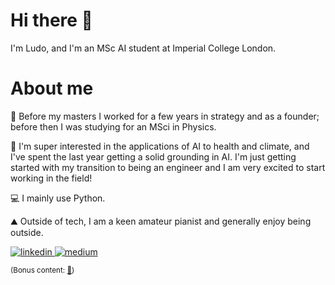 # Hi there 👋
I'm Ludo, and I'm an MSc AI student at Imperial College London. 

# About me
📖 Before my masters I worked for a few years in strategy and as a founder; before then I was studying for an MSci in Physics. 

🧠 I'm super interested in the applications of AI to health and climate, and I've spent the last year getting a solid grounding in AI. I'm just getting started with my transition to being an engineer and I am very excited to start working in the field!

💻 I mainly use Python.

⛰️ Outside of tech, I am a keen amateur pianist and generally enjoy being outside.

<p align="left">
    <a href="https://www.linkedin.com/in/ludovicobuizza?originalSubdomain=uk">
    <img alt="linkedin" src="https://img.shields.io/badge/LinkedIn-0072b1?style=for-the-badge&amp;logo=LinkedIn&amp;logoColor=white" />
    </a>
    <a href="https://ludovico-buizza.medium.com/">
    <img alt="medium" src="https://img.shields.io/badge/Medium-12100E?style=for-the-badge&logo=medium&logoColor=white" />
    </a>
</p>

<sup>(Bonus content: [:musical_keyboard:](https://www.instagram.com/lb_piano/))</sup>

<!---
ludovicobuizza/ludovicobuizza is a ✨ special ✨ repository because its `README.md` (this file) appears on your GitHub profile.
You can click the Preview link to take a look at your changes.
--->
